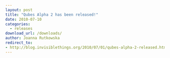 ```yaml
---
layout: post
title: "Qubes Alpha 2 has been released!"
date: 2010-07-10
categories:
  - releases
download_url: /downloads/
author: Joanna Rutkowska
redirect_to:
- http://blog.invisiblethings.org/2010/07/01/qubes-alpha-2-released.html
---
```

